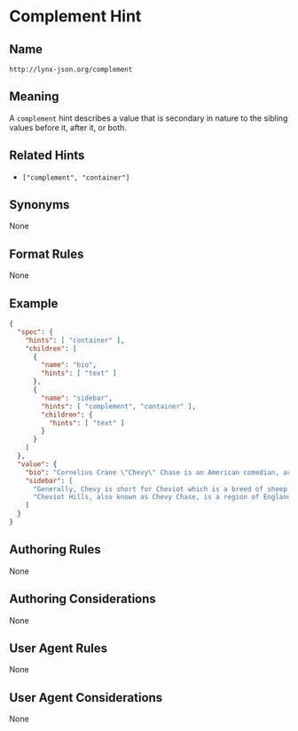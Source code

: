 # Complement Hint

## Name

`http://lynx-json.org/complement`

## Meaning

A `complement` hint describes a value that is secondary in nature to the sibling values before it, after it, or both.

## Related Hints

- `["complement", "container"]`

## Synonyms

None

## Format Rules

None

## Example

```json
{
  "spec": {
    "hints": [ "container" ],
    "children": [
      { 
        "name": "bio",
        "hints": [ "text" ]
      },
      {
        "name": "sidebar",
        "hints": [ "complement", "container" ],
        "children": {
          "hints": [ "text" ]
        }
      }
    ]
  },
  "value": {
    "bio": "Cornelius Crane \"Chevy\" Chase is an American comedian, actor, writer and producer.",
    "sidebar": [
      "Generally, Chevy is short for Cheviot which is a breed of sheep.",
      "Cheviot Hills, also known as Chevy Chase, is a region of England near the Scottish border."
    ]
  }
}
```

## Authoring Rules

None

## Authoring Considerations

None

## User Agent Rules

None

## User Agent Considerations

None
